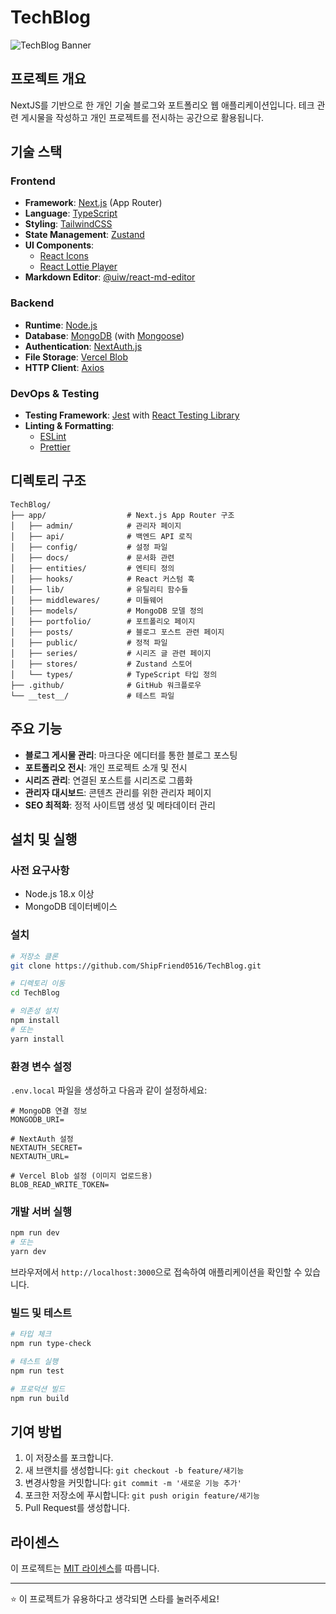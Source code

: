 # TechBlog

![TechBlog Banner](https://via.placeholder.com/800x200?text=TechBlog)

## 프로젝트 개요

NextJS를 기반으로 한 개인 기술 블로그와 포트폴리오 웹 애플리케이션입니다. 테크 관련 게시물을 작성하고 개인 프로젝트를 전시하는 공간으로 활용됩니다.

## 기술 스택

### Frontend
- **Framework**: [Next.js](https://nextjs.org/) (App Router)
- **Language**: [TypeScript](https://www.typescriptlang.org/)
- **Styling**: [TailwindCSS](https://tailwindcss.com/)
- **State Management**: [Zustand](https://github.com/pmndrs/zustand)
- **UI Components**: 
  - [React Icons](https://react-icons.github.io/react-icons/)
  - [React Lottie Player](https://github.com/LottieFiles/react-lottie-player)
- **Markdown Editor**: [@uiw/react-md-editor](https://uiwjs.github.io/react-md-editor/)

### Backend
- **Runtime**: [Node.js](https://nodejs.org/)
- **Database**: [MongoDB](https://www.mongodb.com/) (with [Mongoose](https://mongoosejs.com/))
- **Authentication**: [NextAuth.js](https://next-auth.js.org/)
- **File Storage**: [Vercel Blob](https://vercel.com/docs/storage/vercel-blob)
- **HTTP Client**: [Axios](https://axios-http.com/)

### DevOps & Testing
- **Testing Framework**: [Jest](https://jestjs.io/) with [React Testing Library](https://testing-library.com/docs/react-testing-library/intro/)
- **Linting & Formatting**: 
  - [ESLint](https://eslint.org/)
  - [Prettier](https://prettier.io/)

## 디렉토리 구조

```
TechBlog/
├── app/                  # Next.js App Router 구조
│   ├── admin/            # 관리자 페이지
│   ├── api/              # 백엔드 API 로직
│   ├── config/           # 설정 파일
│   ├── docs/             # 문서화 관련
│   ├── entities/         # 엔티티 정의
│   ├── hooks/            # React 커스텀 훅
│   ├── lib/              # 유틸리티 함수들
│   ├── middlewares/      # 미들웨어
│   ├── models/           # MongoDB 모델 정의
│   ├── portfolio/        # 포트폴리오 페이지
│   ├── posts/            # 블로그 포스트 관련 페이지
│   ├── public/           # 정적 파일
│   ├── series/           # 시리즈 글 관련 페이지
│   ├── stores/           # Zustand 스토어
│   └── types/            # TypeScript 타입 정의
├── .github/              # GitHub 워크플로우
└── __test__/             # 테스트 파일
```

## 주요 기능

- **블로그 게시물 관리**: 마크다운 에디터를 통한 블로그 포스팅
- **포트폴리오 전시**: 개인 프로젝트 소개 및 전시
- **시리즈 관리**: 연결된 포스트를 시리즈로 그룹화
- **관리자 대시보드**: 콘텐츠 관리를 위한 관리자 페이지
- **SEO 최적화**: 정적 사이트맵 생성 및 메타데이터 관리

## 설치 및 실행

### 사전 요구사항
- Node.js 18.x 이상
- MongoDB 데이터베이스

### 설치

```bash
# 저장소 클론
git clone https://github.com/ShipFriend0516/TechBlog.git

# 디렉토리 이동
cd TechBlog

# 의존성 설치
npm install
# 또는
yarn install
```

### 환경 변수 설정
`.env.local` 파일을 생성하고 다음과 같이 설정하세요:

```
# MongoDB 연결 정보
MONGODB_URI=

# NextAuth 설정
NEXTAUTH_SECRET=
NEXTAUTH_URL=

# Vercel Blob 설정 (이미지 업로드용)
BLOB_READ_WRITE_TOKEN=
```

### 개발 서버 실행

```bash
npm run dev
# 또는
yarn dev
```

브라우저에서 `http://localhost:3000`으로 접속하여 애플리케이션을 확인할 수 있습니다.

### 빌드 및 테스트

```bash
# 타입 체크
npm run type-check

# 테스트 실행
npm run test

# 프로덕션 빌드
npm run build
```

## 기여 방법

1. 이 저장소를 포크합니다.
2. 새 브랜치를 생성합니다: `git checkout -b feature/새기능`
3. 변경사항을 커밋합니다: `git commit -m '새로운 기능 추가'`
4. 포크한 저장소에 푸시합니다: `git push origin feature/새기능`
5. Pull Request를 생성합니다.

## 라이센스

이 프로젝트는 [MIT 라이센스](LICENSE)를 따릅니다.

---

⭐ 이 프로젝트가 유용하다고 생각되면 스타를 눌러주세요!
